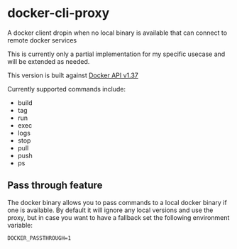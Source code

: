 # docker-cli-proxy
A docker client dropin when no local binary is available that can connect to remote docker services

This is currently only a partial implementation for my specific usecase and will be extended as needed.

This version is built against [Docker API v1.37](https://docs.docker.com/engine/api/v1.37/#)

Currently supported commands include:
* build
* tag
* run
* exec
* logs
* stop
* pull
* push
* ps

## Pass through feature

The docker binary allows you to pass commands to a local docker binary if one
is available. By default it will ignore any local versions and use the proxy,
but in case you want to have a fallback set the following environment variable:

```DOCKER_PASSTHROUGH=1```
